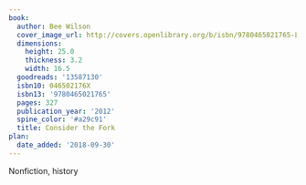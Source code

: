 ```yaml
---
book:
  author: Bee Wilson
  cover_image_url: http://covers.openlibrary.org/b/isbn/9780465021765-L.jpg
  dimensions:
    height: 25.0
    thickness: 3.2
    width: 16.5
  goodreads: '13587130'
  isbn10: 046502176X
  isbn13: '9780465021765'
  pages: 327
  publication_year: '2012'
  spine_color: '#a29c91'
  title: Consider the Fork
plan:
  date_added: '2018-09-30'
---
```


Nonfiction, history
